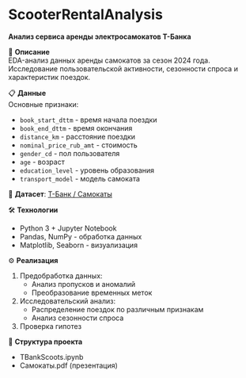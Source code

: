 # ScooterRentalAnalysis  
**Анализ сервиса аренды электросамокатов Т-Банка**  

📌 **Описание**  
EDA-анализ данных аренды самокатов за сезон 2024 года. Исследование пользовательской активности, сезонности спроса и характеристик поездок.  

📋 **Данные**  
Основные признаки:  
- `book_start_dttm` - время начала поездки  
- `book_end_dttm` - время окончания  
- `distance_km` - расстояние поездки  
- `nominal_price_rub_amt` - стоимость  
- `gender_cd` - пол пользователя  
- `age` - возраст  
- `education_level` - уровень образования  
- `transport_model` - модель самоката  

🔗 **Датасет**: [Т-Банк / Самокаты](https://dano.hse.ru/data2024)  

🛠️ **Технологии**  
- Python 3 + Jupyter Notebook  
- Pandas, NumPy - обработка данных  
- Matplotlib, Seaborn - визуализация   

⚙️ **Реализация**  
1. Предобработка данных:  
   - Анализ пропусков и аномалий  
   - Преобразование временных меток  
2. Исследовательский анализ:  
   - Распределение поездок по различным признакам  
   - Анализ сезонности спроса  
3. Проверка гипотез

📂 **Структура проекта**
- TBankScoots.ipynb
- Самокаты.pdf (презентация)
